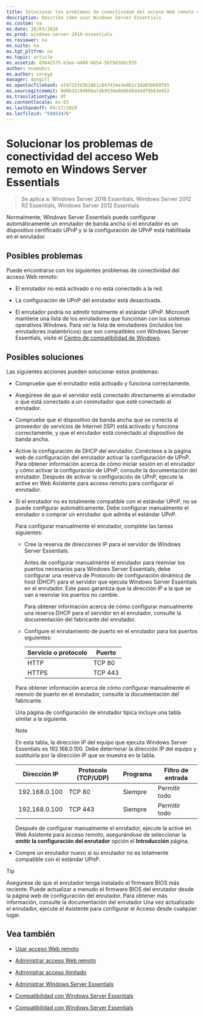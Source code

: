 ```yaml
---
title: Solucionar los problemas de conectividad del acceso Web remoto en Windows Server Essentials
description: Describe cómo usar Windows Server Essentials
ms.custom: na
ms.date: 10/03/2016
ms.prod: windows-server-2016-essentials
ms.reviewer: na
ms.suite: na
ms.tgt_pltfrm: na
ms.topic: article
ms.assetid: d3642575-b3ee-4488-b654-5bf9d3b8c935
author: nnamuhcs
ms.author: coreyp
manager: dongill
ms.openlocfilehash: af4725fd3b1861c847434e3ed62c3da030689fb5
ms.sourcegitcommit: 0d0b32c8986ba7db9536e0b8648d4ddf9b03e452
ms.translationtype: HT
ms.contentlocale: es-ES
ms.lasthandoff: 04/17/2019
ms.locfileid: "59853476"
---
```

# <a name="troubleshoot-remote-web-access-connectivity-in-windows-server-essentials"></a>Solucionar los problemas de conectividad del acceso Web remoto en Windows Server Essentials
 
>Se aplica a: Windows Server 2016 Essentials, Windows Server 2012 R2 Essentials, Windows Server 2012 Essentials
  
 Normalmente, Windows Server Essentials puede configurar automáticamente un enrutador de banda ancha si el enrutador es un dispositivo certificado UPnP y si la configuración de UPnP está habilitada en el enrutador.  
  
## <a name="possible-issues"></a>Posibles problemas  
 Puede encontrarse con los siguientes problemas de conectividad del acceso Web remoto:  
  
-   El enrutador no está activado o no está conectado a la red.  
  
-   La configuración de UPnP del enrutador está desactivada.  
  
-   El enrutador podría no admitir totalmente el estándar UPnP. Microsoft mantiene una lista de los enrutadores que funcionan con los sistemas operativos Windows. Para ver la lista de enrutadores (incluidos los enrutadores inalámbricos) que son compatibles con Windows Server Essentials, visite el [Centro de compatibilidad de Windows](https://www.microsoft.com/windows/compatibility/CompatCenter/Home).  
  
## <a name="possible-fixes"></a>Posibles soluciones  
 Las siguientes acciones pueden solucionar estos problemas:  
  
-   Compruebe que el enrutador está activado y funciona correctamente.  
  
-   Asegúrese de que el servidor está conectado directamente al enrutador o que está conectado a un conmutador que esté conectado al enrutador.  
  
-   Compruebe que el dispositivo de banda ancha que se conecta al proveedor de servicios de Internet (ISP) está activado y funciona correctamente, y que el enrutador está conectado al dispositivo de banda ancha.  
  
-   Active la configuración de DHCP del enrutador. Conéctese a la página web de configuración del enrutador activar la configuración de UPnP. Para obtener información acerca de cómo iniciar sesión en el enrutador y cómo activar la configuración de UPnP, consulte la documentación del enrutador. Después de activar la configuración de UPnP, ejecute la active en Web Asistente para acceso remoto para configurar el enrutador.  
  
-   Si el enrutador no es totalmente compatible con el estándar UPnP, no se puede configurar automáticamente. Debe configurar manualmente el enrutador o comprar un enrutador que admita el estándar UPnP.  
  
     Para configurar manualmente el enrutador, complete las tareas siguientes:  
  
    -   Cree la reserva de direcciones IP para el servidor de Windows Server Essentials.  
  
         Antes de configurar manualmente el enrutador para reenviar los puertos necesarios para Windows Server Essentials, debe configurar una reserva de Protocolo de configuración dinámica de host (DHCP) para el servidor que ejecuta Windows Server Essentials en el enrutador. Este paso garantiza que la dirección IP a la que se van a reenviar los puertos no cambie.  
  
         Para obtener información acerca de cómo configurar manualmente una reserva DHCP para el servidor en el enrutador, consulte la documentación del fabricante del enrutador.  
  
    -   Configure el enrutamiento de puerto en el enrutador para los puertos siguientes:  
  
        |Servicio o protocolo|Puerto|  
        |-------------------------|----------|  
        |HTTP|TCP 80|  
        |HTTPS|TCP 443|  
  
     Para obtener información acerca de cómo configurar manualmente el reenvío de puerto en el enrutador, consulte la documentación del fabricante.  
  
     Una página de configuración de enrutador típica incluye una tabla similar a la siguiente.  
  
    > [!NOTE]
    >  En esta tabla, la dirección IP del equipo que ejecuta Windows Server Essentials es 192.168.0.100. Debe determinar la dirección IP del equipo y sustituirla por la dirección IP que se muestra en la tabla.  
  
    |Dirección IP|Protocolo (TCP/UDP)|Programa|Filtro de entrada|  
    |----------------|---------------------------|--------------|--------------------|  
    |192.168.0.100|TCP 80|Siempre|Permitir todo|  
    |192.168.0.100|TCP 443|Siempre|Permitir todo|  
  
     Después de configurar manualmente el enrutador, ejecute la active en Web Asistente para acceso remoto, asegurándose de seleccionar la **omitir la configuración del enrutador** opción el **Introducción** página.  
  
-   Compre un enrutador nuevo si su enrutador no es totalmente compatible con el estándar UPnP.  
  
> [!TIP]
>  Asegúrese de que el enrutador tenga instalado el firmware BIOS más reciente. Puede actualizar a menudo el firmware BIOS del enrutador desde la página web de configuración del enrutador. Para obtener más información, consulte la documentación del enrutador Una vez actualizado el enrutador, ejecute el Asistente para configurar el Acceso desde cualquier lugar.  
  
## <a name="see-also"></a>Vea también  
  
-   [Usar acceso Web remoto](../use/Use-Remote-Web-Access-in-Windows-Server-Essentials.md)  
  
-   [Administrar acceso Web remoto](../manage/Manage-Remote-Web-Access-in-Windows-Server-Essentials.md)  
  
-   [Administrar acceso ilimitado](../manage/Manage-Anywhere-Access-in-Windows-Server-Essentials.md)  
  
-   [Administrar Windows Server Essentials](../manage/Manage-Windows-Server-Essentials.md)  
  

-   [Compatibilidad con Windows Server Essentials](Support-Windows-Server-Essentials.md)

-   [Compatibilidad con Windows Server Essentials](../support/Support-Windows-Server-Essentials.md)

